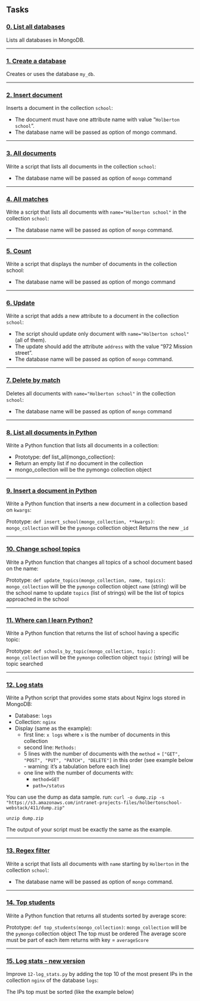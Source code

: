 ## Tasks

### [0. List all databases](https://github.com/ehabsmh/alx-backend-storage/blob/main/0x01-NoSQL/0-list_databases)
Lists all databases in MongoDB.

---

### [1. Create a database](https://github.com/ehabsmh/alx-backend-storage/blob/main/0x01-NoSQL/1-use_or_create_database)
Creates or uses the database `my_db`.

---

### [2. Insert document](https://github.com/ehabsmh/alx-backend-storage/blob/main/0x01-NoSQL/2-insert)
Inserts a document in the collection `school`:

- The document must have one attribute name with value “`Holberton school`”.
- The database name will be passed as option of mongo command.

---

### [3. All documents](https://github.com/ehabsmh/alx-backend-storage/blob/main/0x01-NoSQL/3-all)
Write a script that lists all documents in the collection `school`:

- The database name will be passed as option of `mongo` command

---

### [4. All matches](https://github.com/ehabsmh/alx-backend-storage/blob/main/0x01-NoSQL/4-match)
Write a script that lists all documents with `name="Holberton school"` in the collection `school`:

 - The database name will be passed as option of `mongo` command.

---

### [5. Count](https://github.com/ehabsmh/alx-backend-storage/blob/main/0x01-NoSQL/5-count)
Write a script that displays the number of documents in the collection school:

 - The database name will be passed as option of mongo command

---

### [6. Update](https://github.com/ehabsmh/alx-backend-storage/blob/main/0x01-NoSQL/6-update)
Write a script that adds a new attribute to a document in the collection `school`:

 - The script should update only document with `name="Holberton school"` (all of them).
 - The update should add the attribute `address` with the value “972 Mission street”.
 - The database name will be passed as option of `mongo` command.

---

### [7. Delete by match](https://github.com/ehabsmh/alx-backend-storage/blob/main/0x01-NoSQL/7-delete)
Deletes all documents with `name="Holberton school"` in the collection `school`:

 - The database name will be passed as option of `mongo` command

---

### [8. List all documents in Python](https://github.com/ehabsmh/alx-backend-storage/blob/main/0x01-NoSQL/8-all.py)
Write a Python function that lists all documents in a collection:

 - Prototype: def list_all(mongo_collection):
 - Return an empty list if no document in the collection
 - mongo_collection will be the pymongo collection object

---

### [9. Insert a document in Python](https://github.com/ehabsmh/alx-backend-storage/blob/main/0x01-NoSQL/9-insert_school.py)
Write a Python function that inserts a new document in a collection based on `kwargs`:

Prototype: `def insert_school(mongo_collection, **kwargs)`:
`mongo_collection` will be the `pymongo` collection object
Returns the new `_id`

---

### [10. Change school topics](https://github.com/ehabsmh/alx-backend-storage/blob/main/0x01-NoSQL/10-update_topics.py)
Write a Python function that changes all topics of a school document based on the name:

Prototype: `def update_topics(mongo_collection, name, topics)`:
`mongo_collection` will be the `pymongo` collection object
`name` (string) will be the school name to update
`topics` (list of strings) will be the list of topics approached in the school

---

### [11. Where can I learn Python?](https://github.com/ehabsmh/alx-backend-storage/blob/main/0x01-NoSQL/11-schools_by_topic.py)
Write a Python function that returns the list of school having a specific topic:

Prototype: `def schools_by_topic(mongo_collection, topic):`
`mongo_collection` will be the `pymongo` collection object
`topic` (string) will be topic searched

---

### [12. Log stats](https://github.com/ehabsmh/alx-backend-storage/blob/main/0x01-NoSQL/12-log_stats.py)
Write a Python script that provides some stats about Nginx logs stored in MongoDB:

- Database: `logs`
- Collection: `nginx`
- Display (same as the example):
  - first line: `x logs` where `x` is the number of documents in this collection
  - second line: `Methods:`
  - 5 lines with the number of documents with the `method` = `["GET", "POST", "PUT", "PATCH", "DELETE"]` in this order (see example below - warning: it’s a tabulation before each line)
  - one line with the number of documents with:
    - `method=GET`
    - `path=/status`

You can use the dump as data sample.
run:
`curl -o dump.zip -s "https://s3.amazonaws.com/intranet-projects-files/holbertonschool-webstack/411/dump.zip"`

`unzip dump.zip`

The output of your script must be exactly the same as the example.

---

### [13. Regex filter](https://github.com/ehabsmh/alx-backend-storage/blob/main/0x01-NoSQL/100-find)
Write a script that lists all documents with `name` starting by `Holberton` in the collection `school`:

- The database name will be passed as option of `mongo` command.

---

### [14. Top students](https://github.com/ehabsmh/alx-backend-storage/blob/main/0x01-NoSQL/101-students.py)
Write a Python function that returns all students sorted by average score:

Prototype: `def top_students(mongo_collection)`:
`mongo_collection` will be the `pymongo` collection object
The top must be ordered
The average score must be part of each item returns with key = `averageScore`

---

### [15. Log stats - new version](https://github.com/ehabsmh/alx-backend-storage/blob/main/0x01-NoSQL/101-students.py)
Improve `12-log_stats.py` by adding the top 10 of the most present IPs in the collection `nginx` of the database `logs`:

The IPs top must be sorted (like the example below)

